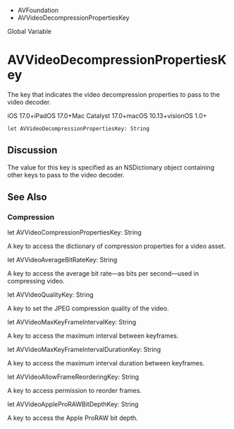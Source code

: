 

- AVFoundation
-  AVVideoDecompressionPropertiesKey 

Global Variable

# AVVideoDecompressionPropertiesKey

The key that indicates the video decompression properties to pass to the video decoder.

iOS 17.0+iPadOS 17.0+Mac Catalyst 17.0+macOS 10.13+visionOS 1.0+

``` source
let AVVideoDecompressionPropertiesKey: String
```

## Discussion

The value for this key is specified as an NSDictionary object containing other keys to pass to the video decoder.

## See Also

### Compression

let AVVideoCompressionPropertiesKey: String

A key to access the dictionary of compression properties for a video asset.

let AVVideoAverageBitRateKey: String

A key to access the average bit rate—as bits per second—used in compressing video.

let AVVideoQualityKey: String

A key to set the JPEG compression quality of the video.

let AVVideoMaxKeyFrameIntervalKey: String

A key to access the maximum interval between keyframes.

let AVVideoMaxKeyFrameIntervalDurationKey: String

A key to access the maximum interval duration between keyframes.

let AVVideoAllowFrameReorderingKey: String

A key to access permission to reorder frames.

let AVVideoAppleProRAWBitDepthKey: String

A key to access the Apple ProRAW bit depth.

